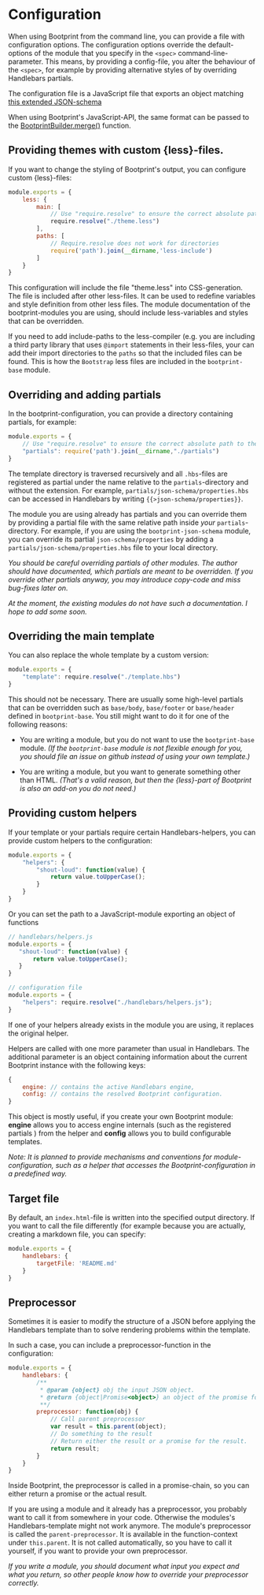 # Configuration


When using Bootprint from the command line, you can provide a file with configuration options. The configuration options override the default-options of the module that you specify in the `<spec>` command-line-parameter. This means, by providing a config-file, you alter the behaviour of the `<spec>`, for example by providing alternative styles of by overriding Handlebars partials.

The configuration file is a JavaScript file that exports an object matching 
[this extended JSON-schema](./configuration-schema.json)

When using Bootprint's JavaScript-API, the same format can be passed to
the [BootprintBuilder.merge()](api.md#BootprintBuilder#merge) function.

## Providing themes with custom {less}-files.

If you want to change the styling of Bootprint's output, you can configure custom {less}-files:

```js
module.exports = {
    less: {
        main: [
            // Use "require.resolve" to ensure the correct absolute path to the directory.
            require.resolve("./theme.less")
        ],
        paths: [
            // Require.resolve does not work for directories
            require('path').join(__dirname,'less-include')
        ]
    }
}
```

This configuration will include the file "theme.less" into CSS-generation. The file is included
after other less-files. It can be used to redefine variables and style definition from other
less files. The module documentation of the bootprint-modules you are using, should include
less-variables and styles that can be overridden.

If you need to add include-paths to the less-compiler (e.g. you are including a third party library
that uses `@import` statements in their less-files, your can add their import directories
to the `paths` so that the included files can be found. This is how the `Bootstrap` less files are
included in the `bootprint-base` module.

## Overriding and adding partials

In the bootprint-configuration, you can provide a directory containing partials, for example: 

```js
module.exports = {
    // Use "require.resolve" to ensure the correct absolute path to the directory.
    "partials": require('path').join(__dirname,"./partials")
}

```

The template directory is traversed recursively and all `.hbs`-files are registered as partial under the name relative to the `partials`-directory and
without the extension. For example, `partials/json-schema/properties.hbs` can be accessed in Handlebars by writing `{{>json-schema/properties}}`.

The module you are using already has partials and you can override them by providing a partial file with the same relative path inside *your* `partials`-directory. For example, if you are using the `bootprint-json-schema` module, you can override its partial `json-schema/properties` by adding a `partials/json-schema/properties.hbs` file to your local directory.

*You should be careful overriding partials of other modules. The author should have documented, which partials are meant to be overridden. If you override other partials anyway, you may introduce copy-code and miss bug-fixes later on.* 

*At the moment, the existing modules do not have such a documentation. I hope to add some soon.* 


## Overriding the main template

You can also replace the whole template by a custom version:

```js
module.exports = {
    "template": require.resolve("./template.hbs")
}
```
This should not be necessary. There are usually some high-level partials that can be overridden such as `base/body`, `base/footer` or `base/header` defined in `bootprint-base`.
You still might want to do it for one of the following reasons:

* You are writing a module, but you do not want to use the `bootprint-base` module. *(If the `bootprint-base` module is not flexible enough for you, you should file an issue on github instead of using your own template.)*

* You are writing a module, but you want to generate something other than HTML. *(That's a valid reason, but then the {less}-part of Bootprint is also an add-on you do not need.)* 



## Providing custom helpers

If your template or your partials require certain Handlebars-helpers, you can
provide custom helpers to the configuration:

```js
module.exports = {
    "helpers": {
        "shout-loud": function(value) {
            return value.toUpperCase();
        }
    }
}
```

Or you can set the path to a JavaScript-module exporting an object of functions

```js
// handlebars/helpers.js
module.exports = {
   "shout-loud": function(value) {
       return value.toUpperCase();
   } 
}

// configuration file
module.exports = {
    "helpers": require.resolve("./handlebars/helpers.js");
}
```

If one of your helpers already exists in the module you are using, it replaces the original helper.

Helpers are called with one more parameter than usual in Handlebars. The additional
parameter is an object containing information about the current Bootprint instance with the following keys:

```js
{
    engine: // contains the active Handlebars engine,
    config: // contains the resolved Bootprint configuration.
}
```

This object is mostly useful, if you create your own Bootprint module: 
 **engine** allows you to access engine internals (such as the registered partials ) from the helper and **config** allows you to build configurable templates.

*Note: It is planned to provide mechanisms and conventions for module-configuration, such as a helper that accesses the Bootprint-configuration in a predefined way.*

## Target file

By default, an `index.html`-file is written into the specified output directory.
If you want to call the file differently (for example because you are actually,
creating a markdown file, you can specify:

```js
module.exports = {
    handlebars: {
        targetFile: 'README.md'
    }
}
```

## Preprocessor

Sometimes it is easier to modify the structure of a JSON before applying the Handlebars template than to solve rendering problems within the template. 

In such a case, you can include a preprocessor-function in the configuration:

```js
module.exports = {
    handlebars: {
        /**
         * @param {object} obj the input JSON object.
         * @return {object|Promise<object>} an object of the promise for an object
         **/
        preprocessor: function(obj) {
            // Call parent preprocessor
            var result = this.parent(object);
            // Do something to the result
            // Return either the result or a promise for the result.
            return result;
        }
    }
}
```

Inside Bootprint, the preprocessor is called in a promise-chain, so you can either return a promise or the actual result.

If you are using a module and it already has a preprocessor, you probably want to call it from somewhere in your code.
Otherwise the modules's Handlebars-template might not work anymore. The module's preprocessor
is called the `parent-preprocessor`. It is available in the function-context under `this.parent`. It is not called
automatically, so you have to call it yourself, if you want to provide your own preprocessor.

*If you write a module, you should document what input you expect and what you return, so other people know how to override
your preprocessor correctly.*







